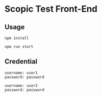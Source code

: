 # Scopic Test Front-End

## Usage
```
npm install
```
```
npm run start
```

## Credential
```
username: user1
password: password
```
```
username: user2
password: password
```